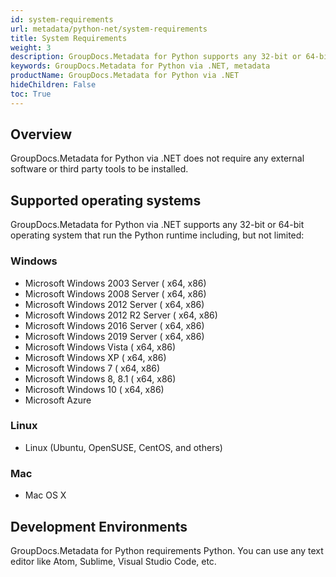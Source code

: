 ```yaml
---
id: system-requirements
url: metadata/python-net/system-requirements
title: System Requirements
weight: 3
description: GroupDocs.Metadata for Python supports any 32-bit or 64-bit operating system that run the Python runtime including
keywords: GroupDocs.Metadata for Python via .NET, metadata
productName: GroupDocs.Metadata for Python via .NET
hideChildren: False
toc: True
---
```


## Overview

GroupDocs.Metadata for Python via .NET does not require any external software or third party tools to be installed.

## Supported operating systems

GroupDocs.Metadata for Python via .NET supports any 32-bit or 64-bit operating system that run the Python runtime including, but not limited:

### Windows

*   Microsoft Windows 2003 Server ( x64, x86)
*   Microsoft Windows 2008 Server ( x64, x86)
*   Microsoft Windows 2012 Server ( x64, x86)
*   Microsoft Windows 2012 R2 Server ( x64, x86)
*   Microsoft Windows 2016 Server ( x64, x86)
*   Microsoft Windows 2019 Server ( x64, x86)
*   Microsoft Windows Vista ( x64, x86)
*   Microsoft Windows XP ( x64, x86)
*   Microsoft Windows 7 ( x64, x86)
*   Microsoft Windows 8, 8.1 ( x64, x86)
*   Microsoft Windows 10 ( x64, x86)
*   Microsoft Azure

### Linux

*   Linux (Ubuntu, OpenSUSE, CentOS, and others)

### Mac

*   Mac OS X

## Development Environments

GroupDocs.Metadata for Python requirements Python. You can use any text editor like Atom, Sublime, Visual Studio Code, etc.